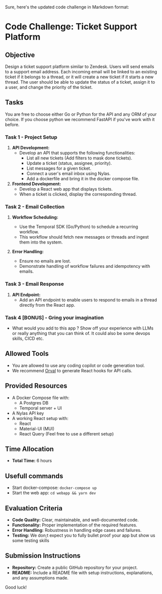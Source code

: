 Sure, here's the updated code challenge in Markdown format:
# Code Challenge: Ticket Support Platform

## Objective
Design a ticket support platform similar to Zendesk. Users will send emails to a support email address. Each incoming email will be linked to an existing ticket if it belongs to a thread, or it will create a new ticket if it starts a new thread. The user should be able to update the status of a ticket, assign it to a user, and change the priority of the ticket. 

## Tasks

You are free to choose either Go or Python for the API and any ORM of your choice. If you choose python we recommend FastAPI if you've work with it before.

### Task 1 - Project Setup
1. **API Development:**
   - Develop an API that supports the following functionalities:
     - List all new tickets (Add filters to mask done tickets).
     - Update a ticket (status, assignee, priority).
     - List messages for a given ticket.
     - Connect a user's email inbox using Nylas.
     - Add a dockerfile and bring it in the docker compose file.
2. **Frontend Development:**
   - Develop a React web app that displays tickets.
   - When a ticket is clicked, display the corresponding thread.

### Task 2 - Email Collection
1. **Workflow Scheduling:**
   - Use the Temporal SDK (Go/Python) to schedule a recurring workflow.
   - This workflow should fetch new messages or threads and ingest them into the system.
  
2. **Error Handling:**
   - Ensure no emails are lost.
   - Demonstrate handling of workflow failures and idempotency with emails.

### Task 3 -  Email Response
1. **API Endpoint:**
   - Add an API endpoint to enable users to respond to emails in a thread directly from the React app.

### Task 4 [BONUS] - Gring your imagination
   - What would you add to this app ? Show off your experience with LLMs or really anything that you can think of. It could also be some devops skills, CICD etc.

## Allowed Tools
- You are allowed to use any coding copilot or code generation tool.
- We recommend [Orval](https://orval.dev/) to generate React hooks for API calls.

## Provided Resources
- A Docker Compose file with:
  - A Postgres DB
  - Temporal server + UI
- A Nylas API key
- A working React setup with:
  - React
  - Material-UI (MUI)
  - React Query (Feel free to use a different setup)

## Time Allocation
- **Total Time:** 6 hours

## Usefull commands
- Start docker-compose: `docker-compose up`
- Start the web app: `cd webapp && yarn dev` 

## Evaluation Criteria
- **Code Quality:** Clear, maintainable, and well-documented code.
- **Functionality:** Proper implementation of the required features.
- **Error Handling:** Robustness in handling edge cases and failures.
- **Testing:** We don;t expect you to fully bullet proof your app but show us some testing skills

## Submission Instructions
- **Repository:** Create a public GitHub repository for your project.
- **README:** Include a README file with setup instructions, explanations, and any assumptions made.
  
Good luck!
